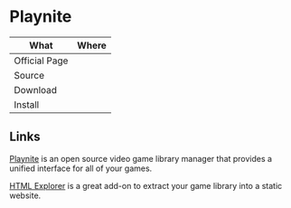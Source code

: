 # Playnite

| What          | Where |
|---------------|-------|
| Official Page |       |
| Source        |       |
| Download      |       |
| Install       |       |

## Links

[Playnite](https://playnite.link/) is an open source video game library manager that provides a unified interface for all of your games.

[HTML Explorer](https://github.com/joyrider3774/Playnite_html_exporter) is a great add-on to extract your game library into a static website.
